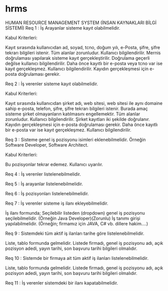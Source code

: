 # hrms

HUMAN RESOURCE MANAGEMENT SYSTEM (İNSAN KAYNAKLARI BİLGİ SİSTEMİ)
Req 1 : İş Arayanlar sisteme kayıt olabilmelidir.

Kabul Kriterleri:

Kayıt sırasında kullanıcıdan ad, soyad, tcno, doğum yılı, e-Posta, şifre, şifre tekrarı bilgileri istenir. Tüm alanlar zorunludur. Kullanıcı bilgilendirilir. Mernis doğrulaması yapılarak sisteme kayıt gerçekleştirilir. Doğrulama geçerli değilse kullanıcı bilgilendirilir. Daha önce kayıtlı bir e-posta veya tcno var ise kayıt gerçekleşmez. Kullanıcı bilgilendirilir. Kayıdın gerçekleşmesi için e-posta doğrulaması gerekir.

Req 2 : İş verenler sisteme kayıt olabilmelidir.

Kabul Kriterleri:

Kayıt sırasında kullanıcıdan şirket adı, web sitesi, web sitesi ile aynı domaine sahip e-posta, telefon, şifre, şifre tekrarı bilgileri istenir. Burada amaç sisteme şirket olmayanların katılmasını engellemektir. Tüm alanlar zorunludur. Kullanıcı bilgilendirilir. Şirket kayıtları iki şekilde doğrulanır. Kayıdın gerçekleşmesi için e-posta doğrulaması gerekir.
Daha önce kayıtlı bir e-posta var ise kayıt gerçekleşmez. Kullanıcı bilgilendirilir.

Req 3 : Sisteme genel iş pozisyonu isimleri eklenebilmelidir. Örneğin Software Developer, Software Architect.

Kabul Kriterleri:

Bu pozisyonlar tekrar edemez. Kullanıcı uyarılır.

Req 4 : İş verenler listelenebilmelidir.

Req 5 : İş arayanlar listelenebilmelidir.

Req 6 : İş pozisyonları listelenebilmelidir.

Req 7 : İş verenler sisteme iş ilanı ekleyebilmelidir.

İş ilanı formunda; Seçilebilir listeden (dropdown) genel iş pozisyonu seçilebilmelidir. (Örneğin Java Developer)(Zorunlu) İş tanımı girişi yapılabilmelidir. (Örneğin; firmamız için JAVA, C# vb. dillere hakim....)

Req 9 : Sistemdeki tüm aktif iş ilanları tarihe göre listelenebilmelidir.

Liste, tablo formunda gelmelidir. Listede firmadı, genel iş pozisyonu adı, açık pozisyon adedi, yayın tarihi, son başvuru tarihi bilgileri olmalıdır.

Req 10 : Sistemde bir firmaya ait tüm aktif iş ilanları listelenebilmelidir.

Liste, tablo formunda gelmelidir. Listede firmadı, genel iş pozisyonu adı, açık pozisyon adedi, yayın tarihi, son başvuru tarihi bilgileri olmalıdır.

Req 11 : İş verenler sistemdeki bir ilanı kapatabilmelidir.
